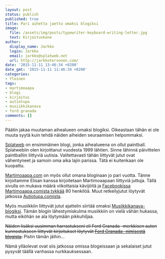 ```yaml
---
layout: post
status: publish
published: true
title: Pari aihetta jaettu omaksi blogiksi
image:
  file: /assets/img/posts/typewriter-keyboard-writing-letter.jpg
  text: Kirjoituskone
author:
  display_name: Jarkko
  login: Jarkko
  email: jarkko@splatweb.net
  url: http://jarkkotervonen.com/
date: '2015-11-11 13:46:34 +0200'
date_gmt: '2015-11-11 11:46:34 +0200'
categories:
- Yleinen
tags:
- martimoaapa
- blogi
- kirjoitus
- autiotupa
- musiikkikanava
- ford granada
comments: []
---
```

Päätin jakaa muutaman aihealueen omaksi blogiksi. Oikeastaan tähän ei ole muuta syytä kuin tehdä näiden aiheiden seuraamisen helpommaksi.

[Splatweb](http://splatweb.net/) on ensimmäinen blogi, jonka aihealueena on ollut paintball. Splatwebiin olen kirjoittanut vuodesta 1999 lähtien. Sinne lähinnä päivittelen paintballiin liittyviä uutisia. Valitettavasti tähän liittyvät jutut ovat vähentyneet ja samoin oma aika lajin parissa. Tätä ei kuitenkaan ole kuopattu.

[Martimoaapa.com](http://www.martimoaapa.com/) on myös ollut omana bloginaan jo pari vuotta. Tänne kirjoitamme Elisan kanssa kirjoitetaan Martimoaapaan liittyviä juttuja. Tällä sivulla on mukava määrä viikottaisia kävijöitä ja [Facebookissa Martimoaapa.comista tykkää](https://www.facebook.com/martimoaapacom/) 80 henkilöä. Muut retkeilyjutut löytyvät jatkossa [Autiotupa.comista](http://autiotupa.com/).

Myös musiikkiin liittyvät jutut ajattelin siirtää omaksi [Musiikkikanava-blogiksi](http://musiikkikanava.com/). Tämän blogin lähestymiskulma musiikkiin on vielä vähän hukassa, mutta eiköhän se ala löytymään pikkuhiljaa.

~~Näiden lisäksi uusimman harrastukseni eli Ford Granada -merkkisen auton kunnostukseen liittyvät kirjoitukset löytyvät [Ford Granada -nimisestä blogista](http://ford-granada.fi).~~ Pistin tämän jäihin...

Nämä ylläolevat ovat siis jatkossa omissa blogeissaan ja sekalaiset jutut pysyvät täällä vanhassa nurkkauksessaan.
